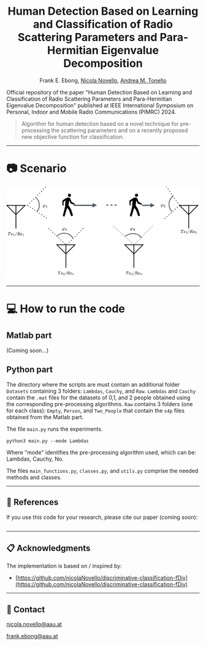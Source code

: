 <div align="center">
  
# Human Detection Based on Learning and Classification of Radio Scattering Parameters and Para-Hermitian Eigenvalue Decomposition

Frank E. Ebong, [Nicola Novello](https://scholar.google.com/citations?user=4PPM0GkAAAAJ&hl=it), [Andrea M. Tonello](https://scholar.google.com/citations?user=qBiseEsAAAAJ&hl=it)

</div>

Official repository of the paper "Human Detection Based on Learning and Classification of Radio Scattering Parameters and Para-Hermitian Eigenvalue Decomposition" published at IEEE International Symposium on Personal, Indoor and Mobile Radio Communications (PIMRC) 2024. 

> Algorithm for human detection based on a novel technique for pre-processing the scattering parameters and on a recently proposed new objective function for classification.

---

# 📷 Scenario

<div align="center">
<img src="Figures/Scenario.png"/>
</div>

---

# 💻 How to run the code

## Matlab part

(Coming soon...)

## Python part

The directory where the scripts are must contain an additional folder `Datasets` containing 3 folders: `Lambdas`, `Cauchy`, and `Raw`. `Lambdas` and `Cauchy` contain the `.mat` files for the datasets of 0,1, and 2 people obtained using the corresponding pre-processing algorithms. `Raw` contains 3 folders (one for each class): `Empty`, `Person`, and `Two_People` that contain the `s4p` files obtained from the Matlab part. 

The file `main.py` runs the experiments. 
```
python3 main.py --mode Lambdas 
```
Where "mode" identifies the pre-processing algorithm used, which can be: Lambdas, Cauchy, No. 
  
The files `main_functions.py`, `classes.py`, and `utils.py` comprise the needed methods and classes. 

---

## 📝 References

If you use this code for your research, please cite our paper (coming soon):
```

```
---

## 📋 Acknowledgments
The implementation is based on / inspired by:

- [https://github.com/nicolaNovello/discriminative-classification-fDiv](https://github.com/nicolaNovello/discriminative-classification-fDiv)

---

## 📧 Contact

[nicola.novello@aau.at](nicola.novello@aau.at)

[frank.ebong@aau.at](frank.ebong@aau.at)

